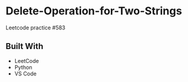 # Delete-Operation-for-Two-Strings
Leetcode practice #583

## Built With
- LeetCode
- Python
- VS Code
